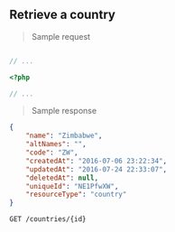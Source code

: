 ## Retrieve a country

> Sample request

```shell

```

```javascript
// ...
```

```php
<?php

// ...
```

> Sample response

```json
{
    "name": "Zimbabwe",
    "altNames": "",
    "code": "ZW",
    "createdAt": "2016-07-06 23:22:34",
    "updatedAt": "2016-07-24 22:33:07",
    "deletedAt": null,
    "uniqueId": "NE1PfwXW",
    "resourceType": "country"
}
```

`GET /countries/{id}`
